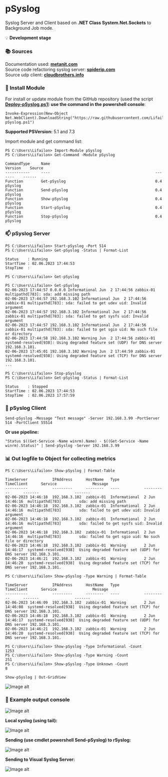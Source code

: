 # pSyslog

Syslog Server and Client based on **.NET Class System.Net.Sockets** to Background Job mode.

💡 **Development stage**

### 📚 Sources
Documentation used: **[metanit.com](https://metanit.com/sharp/net/3.1.php)** \
Source code refactoring syslog server: **[spiderip.com](https://spiderip.com/blog/2018/07/syslog)** \
Source udp client: **[cloudbrothers.info](https://cloudbrothers.info/en/test-udp-connection-powershell/)**

### 🚀 Install Module

For install or update module from the GitHub repository (used the script **[Deploy-pSyslog.ps1](https://github.com/Lifailon/pSyslog/blob/rsa/Module/Deploy-pSyslog.ps1)**) **use the command in the powershell console**:
```
Invoke-Expression(New-Object Net.WebClient).DownloadString("https://raw.githubusercontent.com/Lifailon/pSyslog/rsa/Module/Deploy-pSyslog.ps1")
```
**Supported PSVersion:** 5.1 and 7.3

Import module and get command list:
```
PS C:\Users\Lifailon> Import-Module pSyslog
PS C:\Users\Lifailon> Get-Command -Module pSyslog

CommandType     Name                                               Version    Source
-----------     ----                                               -------    ------
Function        Get-pSyslog                                        0.4        pSyslog
Function        Send-pSyslog                                       0.4        pSyslog
Function        Show-pSyslog                                       0.4        pSyslog
Function        Start-pSyslog                                      0.4        pSyslog
Function        Stop-pSyslog                                       0.4        pSyslog
```

### 📫 pSyslog Server
```
PS C:\Users\Lifailon> Start-pSyslog -Port 514
PS C:\Users\Lifailon> Get-pSyslog -Status | Format-List

Status    : Running
StartTime : 02.06.2023 17:44:53
StopTime  :

PS C:\Users\Lifailon> Get-pSyslog

PS C:\Users\Lifailon> Get-pSyslog
02-06-2023 17:44:57 0.0.0.0 Informational Jun  2 17:44:56 zabbix-01 multipathd[783]: sda: add missing path
02-06-2023 17:44:57 192.168.3.102 Informational Jun  2 17:44:56 zabbix-01 multipathd[783]: sda: failed to get udev uid: Invalid argument
02-06-2023 17:44:57 192.168.3.102 Informational Jun  2 17:44:56 zabbix-01 multipathd[783]: sda: failed to get sysfs uid: Invalid argument
02-06-2023 17:44:57 192.168.3.102 Informational Jun  2 17:44:56 zabbix-01 multipathd[783]: sda: failed to get sgio uid: No such file or directory
02-06-2023 17:44:58 192.168.3.102 Warning Jun  2 17:44:56 zabbix-01 systemd-resolved[938]: Using degraded feature set (UDP) for DNS server 192.168.3.101.
02-06-2023 17:45:01 192.168.3.102 Warning Jun  2 17:44:59 zabbix-01 systemd-resolved[938]: Using degraded feature set (TCP) for DNS server 192.168.3.101.
...

PS C:\Users\Lifailon> Stop-pSyslog
PS C:\Users\Lifailon> Get-pSyslog -Status | Format-List

Status    : Stopped
StartTime : 02.06.2023 17:44:53
StopTime  : 02.06.2023 17:57:59
```

### 📧 pSyslog Client
```
Send-pSyslog -Message "Test message" -Server 192.168.3.99 -PortServer 514 -PortClient 55514
```
**Or use pipeline:**
```
"Status $((Get-Service -Name winrm).Name) - $((Get-Service -Name winrm).Status)" | Send-pSyslog -Server 192.168.3.99
```

### 📊 Out logfile to Object for collecting metrics
```
PS C:\Users\Lifailon> Show-pSyslog | Format-Table

TimeServer           IPAddress      HostName   Type           TimeClient      Service                Message
----------           ---------      --------   ----           ----------      -------                -------
02-06-2023 14:46:18  192.168.3.102  zabbix-01  Informational  2 Jun 14:46:16  multipathd[783]        sda: add missing path
02-06-2023 14:46:18  192.168.3.102  zabbix-01  Informational  2 Jun 14:46:16  multipathd[783]        sda: failed to get udev uid: Invalid argument
02-06-2023 14:46:18  192.168.3.102  zabbix-01  Informational  2 Jun 14:46:16  multipathd[783]        sda: failed to get sysfs uid: Invalid argument
02-06-2023 14:46:18  192.168.3.102  zabbix-01  Informational  2 Jun 14:46:16  multipathd[783]        sda: failed to get sgio uid: No such file or directory
02-06-2023 14:46:18  192.168.3.102  zabbix-01  Warning        2 Jun 14:46:17  systemd-resolved[938]  Using degraded feature set (UDP) for DNS server 192.168.3.101.
02-06-2023 14:46:21  192.168.3.102  zabbix-01  Warning        2 Jun 14:46:20  systemd-resolved[938]  Using degraded feature set (TCP) for DNS server 192.168.3.101.

PS C:\Users\Lifailon> Show-pSyslog -Type Warning | Format-Table

TimeServer           IPAddress      HostName   Type           TimeClient      Service                Message
----------           ---------      --------   ----           ----------      -------                -------
02-06-2023 14:46:09  192.168.3.102  zabbix-01  Warning        2 Jun 14:46:08  systemd-resolved[938]  Using degraded feature set (TCP) for DNS server 192.168.3.101.
02-06-2023 14:46:18  192.168.3.102  zabbix-01  Warning        2 Jun 14:46:17  systemd-resolved[938]  Using degraded feature set (UDP) for DNS server 192.168.3.101.
02-06-2023 14:46:21  192.168.3.102  zabbix-01  Warning        2 Jun 14:46:20  systemd-resolved[938]  Using degraded feature set (TCP) for DNS server 192.168.3.101.

PS C:\Users\Lifailon> Show-pSyslog -Type Informational -Count
1253
PS C:\Users\Lifailon> Show-pSyslog -Type Warning -Count
251
PS C:\Users\Lifailon> Show-pSyslog -Type Unknown -Count
8
```

`Show-pSyslog | Out-GridView`

![Image alt](https://github.com/Lifailon/pSyslog/blob/rsa/Screen/Show-Out-GridView.jpg)

### 🎉 Example output console

![Image alt](https://github.com/Lifailon/pSyslog/blob/rsa/Screen/Reception-Unknown-Message.jpg)

**Local syslog (using tail):**

![Image alt](https://github.com/Lifailon/pSyslog/blob/rsa/Screen/Local-Syslog-Tail.jpg)

**Sending (use cmdlet powershell Send-pSyslog) to rSyslog:**

![Image alt](https://github.com/Lifailon/pSyslog/blob/rsa/Screen/Send-to-rSyslog-Server.jpg)

**Sending to Visual Syslog Server:**

![Image alt](https://github.com/Lifailon/pSyslog/blob/rsa/Screen/Send-to-Visual-Syslog-Server.jpg)
